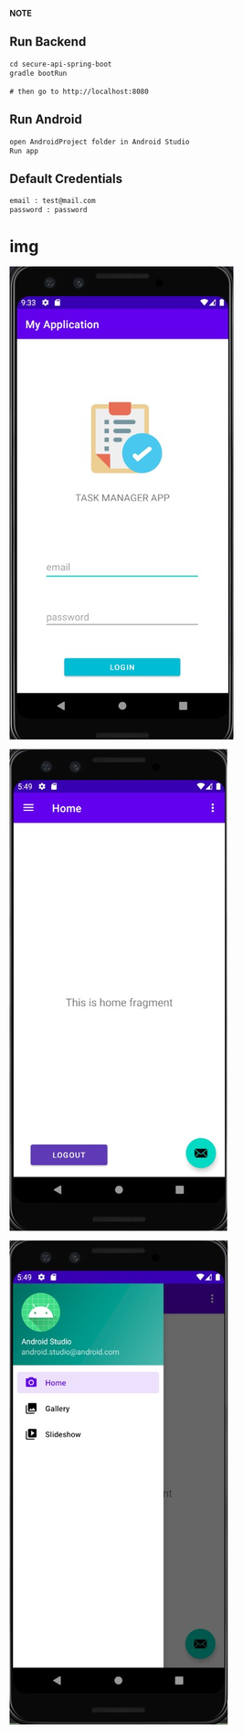 **NOTE**


## Run Backend

    cd secure-api-spring-boot
    gradle bootRun

    # then go to http://localhost:8080


## Run Android 
    
    open AndroidProject folder in Android Studio
    Run app

## Default Credentials

    email : test@mail.com
    password : password

# img

![Login](img/Login.jpg)

![Home](img/home.jpg)

![Home](img/bar.jpg)